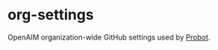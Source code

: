 # org-settings

OpenAIM organization-wide GitHub settings used by [Probot](https://probot.github.io/).
